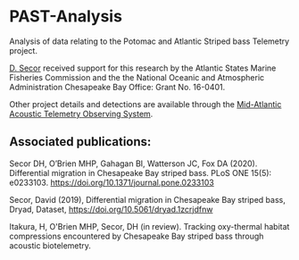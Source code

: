 PAST-Analysis
=============

Analysis of data relating to the Potomac and Atlantic Striped bass Telemetry project.

[D. Secor](mailto:secor@umces.edu) received support for this research by the Atlantic States Marine Fisheries Commission and the the National Oceanic and Atmospheric Administration Chesapeake Bay Office: Grant No. 16-0401.

Other project details and detections are available through the [Mid-Atlantic Acoustic Telemetry Observing System](https://matos.asascience.com/project/detail/60).


## Associated publications:

Secor DH, O’Brien MHP, Gahagan BI, Watterson JC, Fox DA (2020). Differential migration in Chesapeake Bay striped bass. PLoS ONE 15(5): e0233103. https://doi.org/10.1371/journal.pone.0233103

Secor, David (2019), Differential migration in Chesapeake Bay striped bass, Dryad, Dataset, https://doi.org/10.5061/dryad.1zcrjdfnw

Itakura, H, O'Brien MHP, Secor, DH (in review). Tracking oxy-thermal habitat compressions encountered by Chesapeake Bay striped bass
through acoustic biotelemetry.
